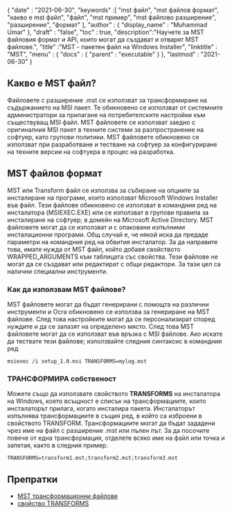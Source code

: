 {
  "date" : "2021-06-30",
  "keywords" :[ "mst файл", "mst файлов формат", "какво е mst файл", "файл", "mst пример", "mst файлово разширение", "разширение", "формат" ],
  "author" : {
    "display_name" : "Muhammad Umar"
},
  "draft" : "false",
  "toc" : true,
  "description":"Научете за MST файловия формат и API, които могат да създават и отварят MST файлове.",
  "title" :"MST - пакетен файл на Windows Installer",
  "linktitle" : "MST",
  "menu" : {
    "docs" : {
      "parent" : "executable"
}
},
  "lastmod" : "2021-06-30"
}

## Какво е MST файл?
Файловете с разширение .mst се използват за трансформиране на съдържанието на MSI пакет. Те обикновено се използват от системните администратори за прилагане на потребителските настройки към съществуващ MSI файл. MST файловете се използват заедно с оригиналния MSI пакет в техните системи за разпространение на софтуер, като групови политики. MST файловете обикновено се използват при разработване и тестване на софтуер за конфигуриране на техните версии на софтуера в процес на разработка.

## MST файлов формат
MST или Transform файл се използва за събиране на опциите за инсталиране на програми, които използват Microsoft Windows Installer във файл. Тези файлове обикновено се използват в командния ред на инсталатора (MSIEXEC.EXE) или се използват в групови правила за инсталиране на софтуер; в домейн на Microsoft Active Directory. MST файловете могат да се използват и с опаковани изпълними инсталационни програми. Общ случай е, че някой иска да предаде параметри на командния ред на обвития инсталатор. За да направите това, имате нужда от MST файл, който добавя свойството WRAPPED_ARGUMENTS към таблицата със свойства. Тези файлове не могат да се създават или редактират с общи редактори. За тази цел са налични специални инструменти.

### Как да използвам MST файлове?
MST файловете могат да бъдат генерирани с помощта на различни инструменти и Ocra обикновено се използва за генериране на MST файлове. След това настройките могат да се персонализират според нуждите и да се запазят на определено място. След това MST файловете могат да се използват във връзка с MSI файлове. Ако искате да тествате тези файлове; използвайте следния синтаксис в командния ред

```
msiexec /i setup_1.0.msi TRANSFORMS=mylog.mst
```
### ТРАНСФОРМИРА собственост

Можете също да използвате свойството **TRANSFORMS** на инсталатора на Windows, което всъщност е списък на трансформациите, които инсталаторът прилага, когато инсталира пакета. Инсталаторът изпълнява трансформациите в същия ред, в който са изброени в свойството TRANSFORM. Трансформациите могат да бъдат зададени чрез име на файл с разширение .mst или пълен път. За да посочите повече от една трансформация, отделете всяко име на файл или точка и запетая, както в следния пример.

```
TRANSFORMS=transform1.mst;transform2.mst;transform3.mst
```

## Препратки

* [MST трансформационни файлове](https://www.exemsi.com/documentation/mst-transformation-files/)
* [свойство TRANSFORMS](https://learn.microsoft.com/en-us/windows/win32/msi/transforms)


